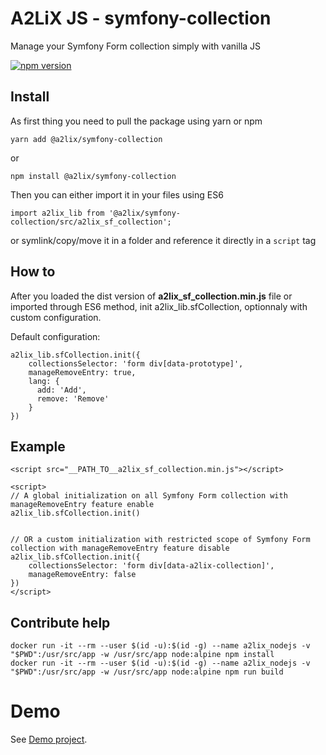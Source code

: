 # A2LiX JS - symfony-collection

Manage your Symfony Form collection simply with vanilla JS

[![npm version](https://badge.fury.io/js/%40a2lix%2Fsymfony-collection.svg)](https://badge.fury.io/js/%40a2lix%2Fsymfony-collection)


## Install

As first thing you need to pull the package using yarn or npm

```
yarn add @a2lix/symfony-collection
```
or
```
npm install @a2lix/symfony-collection
```

Then you can either import it in your files using ES6
```
import a2lix_lib from '@a2lix/symfony-collection/src/a2lix_sf_collection';
```

or symlink/copy/move it in a folder and reference it directly in a `script` tag

## How to

After you loaded the dist version of **a2lix_sf_collection.min.js** file or imported through ES6 method, init a2lix_lib.sfCollection, optionnaly with custom configuration.

Default configuration:

```
a2lix_lib.sfCollection.init({
    collectionsSelector: 'form div[data-prototype]',
    manageRemoveEntry: true,
    lang: {
      add: 'Add',
      remove: 'Remove'
    }
})
```


## Example

```
<script src="__PATH_TO__a2lix_sf_collection.min.js"></script>

<script>
// A global initialization on all Symfony Form collection with manageRemoveEntry feature enable
a2lix_lib.sfCollection.init()


// OR a custom initialization with restricted scope of Symfony Form collection with manageRemoveEntry feature disable
a2lix_lib.sfCollection.init({
    collectionsSelector: 'form div[data-a2lix-collection]',
    manageRemoveEntry: false
})
</script>
```


## Contribute help

```
docker run -it --rm --user $(id -u):$(id -g) --name a2lix_nodejs -v "$PWD":/usr/src/app -w /usr/src/app node:alpine npm install
docker run -it --rm --user $(id -u):$(id -g) --name a2lix_nodejs -v "$PWD":/usr/src/app -w /usr/src/app node:alpine npm run build

```


# Demo

See [Demo project](https://github.com/a2lix/Demo).
